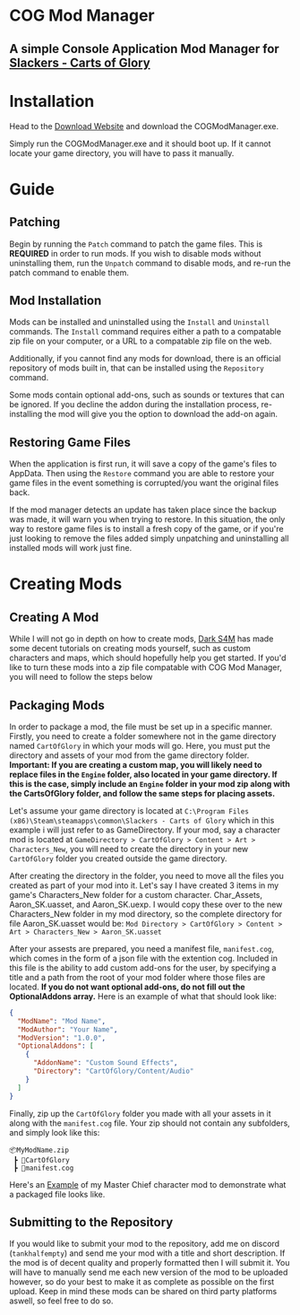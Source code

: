 # COG Mod Manager
## A simple Console Application Mod Manager for [Slackers - Carts of Glory](https://store.steampowered.com/app/2354000/Slackers__Carts_of_Glory/)

# Installation
Head to the [Download Website](https://cogmm.netlify.app/) and download the COGModManager.exe.

Simply run the COGModManager.exe and it should boot up. If it cannot locate your game directory, you will have to pass it manually.
 
# Guide
## Patching
Begin by running the `Patch` command to patch the game files. This is **REQUIRED** in order to run mods. If you wish to disable mods without uninstalling them, run the `Unpatch` command to disable mods, and re-run the patch command to enable them.
## Mod Installation
Mods can be installed and uninstalled using the `Install` and `Uninstall` commands. The `Install` command requires either a path to a compatable zip file on your computer, or a URL to a compatable zip file on the web. 

Additionally, if you cannot find any mods for download, there is an official repository of mods built in, that can be installed using the `Repository` command. 

Some mods contain optional add-ons, such as sounds or textures that can be ignored. If you decline the addon during the installation process, re-installing the mod will give you the option to download the add-on again.
## Restoring Game Files
When the application is first run, it will save a copy of the game's files to AppData. Then using the `Restore` command you are able to restore your game files in the event something is corrupted/you want the original files back.

If the mod manager detects an update has taken place since the backup was made, it will warn you when trying to restore. In this situation, the only way to restore game files is to install a fresh copy of the game, or if you're just looking to remove the files added simply unpatching and uninstalling all installed mods will work just fine.
# Creating Mods
## Creating A Mod
While I will not go in depth on how to create mods, [Dark S4M](https://www.youtube.com/@DRKS4M) has made some decent tutorials on creating mods yourself, such as custom characters and maps, which should hopefully help you get started. If you'd like to turn these mods into a zip file compatable with COG Mod Manager, you will need to follow the steps below
## Packaging Mods
In order to package a mod, the file must be set up in a specific manner. Firstly, you need to create a folder somewhere not in the game directory named `CartOfGlory` in which your mods will go. Here, you must put the directory and assets of your mod from the game directory folder. **Important: If you are creating a custom map, you will likely need to replace files in the `Engine` folder, also located in your game directory. If this is the case, simply include an `Engine` folder in your mod zip along with the CartsOfGlory folder, and follow the same steps for placing assets.**

Let's assume your game directory is located at `C:\Program Files (x86)\Steam\steamapps\common\Slackers - Carts of Glory` which in this example i will just refer to as GameDirectory. If your mod, say a character mod is located at `GameDirectory > CartOfGlory > Content > Art > Characters_New`, you will need to create the directory in your new `CartOfGlory` folder you created outside the game directory. 

After creating the directory in the folder, you need to move all the files you created as part of your mod into it. Let's say I have created 3 items in my game's Characters_New folder for a custom character. Char_Assets, Aaron_SK.uasset, and Aaron_SK.uexp. I would copy these over to the new Characters_New folder in my mod directory, so the complete directory for file Aaron_SK.uasset would be:
`Mod Directory > CartOfGlory > Content > Art > Characters_New > Aaron_SK.uasset`

After your assests are prepared, you need a manifest file, `manifest.cog`, which comes in the form of a json file with the extention cog. Included in this file is the ability to add custom add-ons for the user, by specifying a title and a path from the root of your mod folder where those files are located. **If you do not want optional add-ons, do not fill out the OptionalAddons array.** 
Here is an example of what that should look like:
```json
{
  "ModName": "Mod Name",
  "ModAuthor": "Your Name",
  "ModVersion": "1.0.0",
  "OptionalAddons": [
    {
      "AddonName": "Custom Sound Effects",
      "Directory": "CartOfGlory/Content/Audio"
    }
  ]
}
```


Finally, zip up the `CartOfGlory` folder you made with all your assets in it along with the `manifest.cog` file. Your zip should not contain any subfolders, and simply look like this:

```
📦MyModName.zip
 ┣ 📂CartOfGlory
 ┣ 📜manifest.cog
```

Here's an [Example](https://cogmm.netlify.app/ModRepo/MasterChief.zip) of my Master Chief character mod to demonstrate what a packaged file looks like.

## Submitting to the Repository

If you would like to submit your mod to the repository, add me on discord (`tankhalfempty`) and send me your mod with a title and short description. If the mod is of decent quality and properly formatted then I will submit it. You will have to manually send me each new version of the mod to be uploaded however, so do your best to make it as complete as possible on the first upload. Keep in mind these mods can be shared on third party platforms aswell, so feel free to do so.


